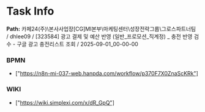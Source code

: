 # Task Info

**Path:** 카페24(주)\본사사업장\[CG]MI본부\마케팅센터\성장전략그룹\그로스파트너팀 / dhlee09 / [323584] 광고 결제 및 예산 반영 (일반_프로모션_직계정) _ 충전 반영 검수 - 구글 광고 충전리스트 조회 / 2025-09-01_00-00-00

### BPMN
- ["https://n8n-mi-037-web.hanpda.com/workflow/p370F7X0ZnaScKRk"]

### WIKI
- ["https://wiki.simplexi.com/x/dR_GpQ"]

